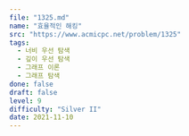 ```yaml
---
file: "1325.md"
name: "효율적인 해킹"
src: "https://www.acmicpc.net/problem/1325"
tags: 
  - 너비 우선 탐색
  - 깊이 우선 탐색
  - 그래프 이론
  - 그래프 탐색
done: false
draft: false
level: 9
difficulty: "Silver II"
date: 2021-11-10
---
```

